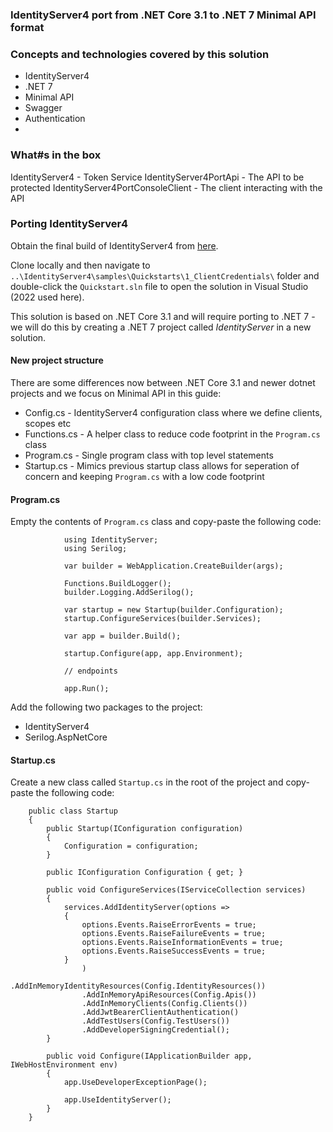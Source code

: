 ﻿### IdentityServer4 port from .NET Core 3.1 to .NET 7 Minimal API format

### Concepts and technologies covered by this solution
- IdentityServer4
- .NET 7
- Minimal API
- Swagger
- Authentication
- 
### What#s in the box
IdentityServer4                         -       Token Service
IdentityServer4PortApi                  -       The API to be protected
IdentityServer4PortConsoleClient        -       The client interacting with the API

### Porting IdentityServer4

Obtain the final build of IdentityServer4 from [here](https://github.com/IdentityServer).

Clone locally and then navigate to `..\IdentityServer4\samples\Quickstarts\1_ClientCredentials\` folder and double-click the `Quickstart.sln` file to 
open the solution in Visual Studio (2022 used here).  

This solution is based on .NET Core 3.1 and will require porting to .NET 7 - we will do this by creating a .NET 7 project called *IdentityServer* in a new solution.

#### New project structure

There are some differences now  between .NET Core 3.1 and newer dotnet projects and we focus on Minimal API in this guide:

- Config.cs			-	IdentityServer4 configuration class where we define clients, scopes etc
- Functions.cs		-	A helper class to reduce code footprint in the `Program.cs` class
- Program.cs		-	Single program class with top level statements
- Startup.cs		-	Mimics previous startup class allows for seperation of concern and keeping `Program.cs` with a low code footprint

#### Program.cs 

Empty the contents of `Program.cs` class and copy-paste the following code:

```
			using IdentityServer;
			using Serilog;

			var builder = WebApplication.CreateBuilder(args);

			Functions.BuildLogger();
			builder.Logging.AddSerilog();

			var startup = new Startup(builder.Configuration);
			startup.ConfigureServices(builder.Services);

			var app = builder.Build();

			startup.Configure(app, app.Environment);

			// endpoints

			app.Run();
```

Add the following two packages to the project:

- IdentityServer4
- Serilog.AspNetCore

#### Startup.cs

Create a new class called `Startup.cs` in the root of the project and copy-paste the following code:

```
    public class Startup
    {
        public Startup(IConfiguration configuration)
        {
            Configuration = configuration;
        }

        public IConfiguration Configuration { get; }

        public void ConfigureServices(IServiceCollection services)
        {
            services.AddIdentityServer(options =>
            {
                options.Events.RaiseErrorEvents = true;
                options.Events.RaiseFailureEvents = true;
                options.Events.RaiseInformationEvents = true;
                options.Events.RaiseSuccessEvents = true;
            }
                )
                .AddInMemoryIdentityResources(Config.IdentityResources())
                .AddInMemoryApiResources(Config.Apis())
                .AddInMemoryClients(Config.Clients())
                .AddJwtBearerClientAuthentication()
                .AddTestUsers(Config.TestUsers())
                .AddDeveloperSigningCredential();
        }

        public void Configure(IApplicationBuilder app, IWebHostEnvironment env)
        {
            app.UseDeveloperExceptionPage();

            app.UseIdentityServer();
        }
    }
```

